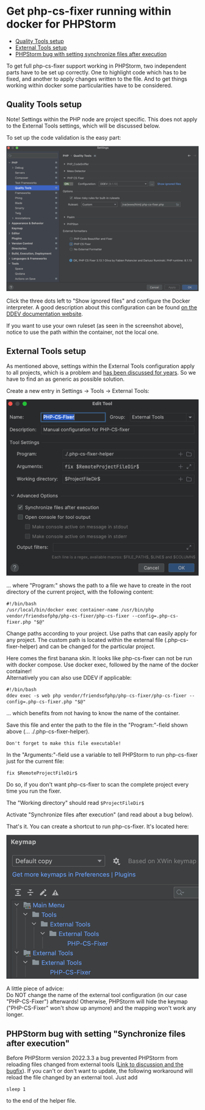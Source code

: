 # Get php-cs-fixer running within docker for PHPStorm

<!-- TOC -->
* [Quality Tools setup](#quality-tools-setup)
* [External Tools setup](#external-tools-setup)
* [PHPStorm bug with setting synchronize files after execution](#phpstorm-bug-with-setting-synchronize-files-after-execution)
<!-- TOC -->

To get full php-cs-fixer support working in PHPStorm, two independent parts have to be set up correctly.
One to highlight code which has to be fixed, and another to apply changes written to the file. And to get things working
within docker some particularities have to be considered.

## Quality Tools setup

Note! Settings within the PHP node are project specific. This does not apply to the External Tools settings, which
will be discussed below.

To set up the code validation is the easy part:

![](./images/screen001.png "Set up PHP CS Fixer within Docker")

Click the three dots left to "Show ignored files" and configure the 
Docker interpreter. A good description about this configuration can be found
<a href="https://ddev.readthedocs.io/en/latest/users/topics/phpstorm/">
on the DDEV documentation website</a>.

If you want to use your own ruleset (as seen in the screenshot above), notice to use the path within the container, not the local one.

## External Tools setup

As mentioned above, settings within the External Tools configuration apply to all projects, which is a problem and
[has been discussed for years](https://youtrack.jetbrains.com/issue/IDEA-120007/External-Tools-configuration-cant-be-saved-as-project-level-settings).
So we have to find an as generic as possible solution.

Create a new entry in Settings -> Tools -> External Tools:

![](./images/screen002.png "External tool setup")

... where "Program:" shows the path to a file we have to create in the root directory of the current project, with the following content:

```
#!/bin/bash
/usr/local/bin/docker exec container-name /usr/bin/php vendor/friendsofphp/php-cs-fixer/php-cs-fixer --config=.php-cs-fixer.php "$@"
```

Change paths according to your project. Use paths that can easily apply for any project. The custom
path is located within the external file (.php-cs-fixer-helper) and can be changed for the particular project.

Here comes the first banana skin. It looks like php-cs-fixer can not be run with docker compose.
Use docker exec, followed by the name of the docker container!<br>
Alternatively you can also use DDEV if applicable:

```
#!/bin/bash
ddev exec -s web php vendor/friendsofphp/php-cs-fixer/php-cs-fixer --config=.php-cs-fixer.php "$@"
```

... which benefits from not having to know the name of the container.

Save this file and enter the path to the file in the "Program:"-field 
shown above (... ./.php-cs-fixer-helper).

```
Don't forget to make this file executable!
```

In the "Arguments:"-field use a variable to tell PHPStorm to run php-cs-fixer just for the current file:
```
fix $RemoteProjectFileDir$
```

Do so, if you don't want php-cs-fixer to scan the complete project every time you
run the fixer.

The "Working directory" should read ``` $ProjectFileDir$ ```

Activate "Synchronize files after execution" (and read about a bug below).

That's it. You can create a shortcut to run php-cs-fixer. It's located
here: 

![](./images/screen003.png "Shortcut for tool")

A little piece of advice:<br>Do NOT change the name of the external tool configuration (in our case "PHP-CS-Fixer") afterwards! Otherwise, PHPStorm will hide the keymap ("PHP-CS-Fixer" won't show up anymore) and the mapping won't work any longer.

## PHPStorm bug with setting "Synchronize files after execution"

Before PHPStorm version 2022.3.3 a bug prevented PHPStorm from reloading files changed from external tools
([Link to discussion and the bugfix](https://youtrack.jetbrains.com/issue/IDEA-309781/External-Tools-Synchronize-files-after-execution-doesnt-wait-for-the-command-to-finish-unless-the-console-is-open)). If you can't or don't want to update, the following workaround will reload the file changed by an external tool. Just add
```
sleep 1
```
to the end of the helper file.

